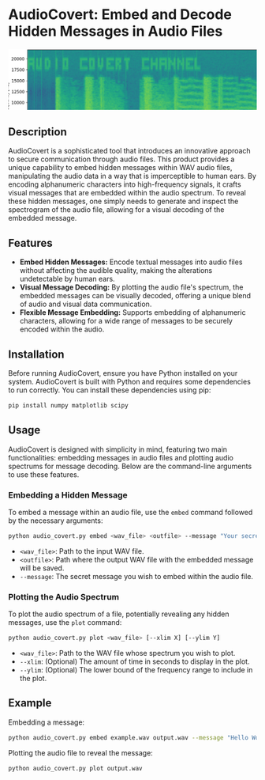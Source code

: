 # AudioCovert: Embed and Decode Hidden Messages in Audio Files

![Example Image](example.png)

## Description

AudioCovert is a sophisticated tool that introduces an innovative approach to secure communication through audio files. This product provides a unique capability to embed hidden messages within WAV audio files, manipulating the audio data in a way that is imperceptible to human ears. By encoding alphanumeric characters into high-frequency signals, it crafts visual messages that are embedded within the audio spectrum. To reveal these hidden messages, one simply needs to generate and inspect the spectrogram of the audio file, allowing for a visual decoding of the embedded message.

## Features

- **Embed Hidden Messages:** Encode textual messages into audio files without affecting the audible quality, making the alterations undetectable by human ears.
- **Visual Message Decoding:** By plotting the audio file's spectrum, the embedded messages can be visually decoded, offering a unique blend of audio and visual data communication.
- **Flexible Message Embedding:** Supports embedding of alphanumeric characters, allowing for a wide range of messages to be securely encoded within the audio.

## Installation

Before running AudioCovert, ensure you have Python installed on your system. AudioCovert is built with Python and requires some dependencies to run correctly. You can install these dependencies using pip:

```bash
pip install numpy matplotlib scipy
```

## Usage

AudioCovert is designed with simplicity in mind, featuring two main functionalities: embedding messages in audio files and plotting audio spectrums for message decoding. Below are the command-line arguments to use these features.

### Embedding a Hidden Message

To embed a message within an audio file, use the `embed` command followed by the necessary arguments:

```bash
python audio_covert.py embed <wav_file> <outfile> --message "Your secret message"
```

- `<wav_file>`: Path to the input WAV file.
- `<outfile>`: Path where the output WAV file with the embedded message will be saved.
- `--message`: The secret message you wish to embed within the audio file.

### Plotting the Audio Spectrum

To plot the audio spectrum of a file, potentially revealing any hidden messages, use the `plot` command:

```bash
python audio_covert.py plot <wav_file> [--xlim X] [--ylim Y]
```

- `<wav_file>`: Path to the WAV file whose spectrum you wish to plot.
- `--xlim`: (Optional) The amount of time in seconds to display in the plot.
- `--ylim`: (Optional) The lower bound of the frequency range to include in the plot.

## Example

Embedding a message:

```bash
python audio_covert.py embed example.wav output.wav --message "Hello World"
```

Plotting the audio file to reveal the message:

```bash
python audio_covert.py plot output.wav
```

